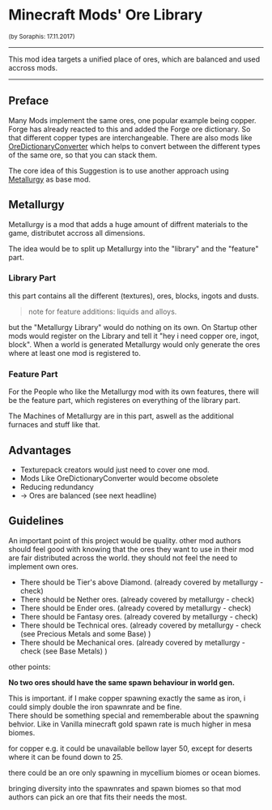 # Minecraft Mods' Ore Library
<sub>(by Soraphis: 17.11.2017)</sub>

___

This mod idea targets a unified place of ores, which are balanced and used accross mods.
___


## Preface

Many Mods implement the same ores, one popular example being copper. Forge has already reacted to this and added the Forge ore dictionary.
So that different copper types are interchangeable. There are also mods like [OreDictionaryConverter](https://minecraft.curseforge.com/projects/oredictionaryconverter) 
which helps to convert between the different types of the same ore, so that you can stack them.


The core idea of this Suggestion is to use another approach using [Metallurgy](https://minecraft.curseforge.com/projects/metallurgy) as base mod.

## Metallurgy

Metallurgy is a mod that adds a huge amount of diffrent materials to the game, distributet accross all dimensions.

The idea would be to split up Metallurgy into the "library" and the "feature" part.

### Library Part

this part contains all the different (textures), ores, blocks, ingots and dusts.

> note for feature additions: liquids and alloys.

but the "Metallurgy Library" would do nothing on its own. On Startup other mods would register on the Library and tell it "hey i need copper ore, ingot, block".
When a world is generated Metallurgy would only generate the ores where at least one mod is registered to.

### Feature Part

For the People who like the Metallurgy mod with its own features, there will be the feature part, which registeres on everything of the library part.

The Machines of Metallurgy are in this part, aswell as the additional furnaces and stuff like that. 

## Advantages

- Texturepack creators would just need to cover one mod.
- Mods Like OreDictionaryConverter would become obsolete
- Reducing redundancy
- -> Ores are balanced (see next headline)


## Guidelines

An important point of this project would be quality. other mod authors should feel good with knowing that the ores they want to use in their mod are fair distributed across the world.
they should not feel the need to implement own ores.


- There should be Tier's above Diamond. (already covered by metallurgy - check)
- There should be Nether ores. (already covered by metallurgy - check)
- There should be Ender ores. (already covered by metallurgy - check)
- There should be Fantasy ores. (already covered by metallurgy - check)
- There should be Technical ores. (already covered by metallurgy - check (see Precious Metals and some Base) )
- There should be Mechanical ores. (already covered by metallurgy - check (see Base Metals) )

other points: 

**No two ores should have the same spawn behaviour in world gen.**

This is important. if I make copper spawning exactly the same as iron, i could simply double the iron spawnrate and be fine.  
There should be something special and rememberable about the spawning behvior. Like in Vanilla minecraft gold spawn rate is much higher in mesa biomes.

for copper e.g. it could be unavailable bellow layer 50, except for deserts where it can be found down to 25.

there could be an ore only spawning in mycellium biomes or ocean biomes.

bringing diversity into the spawnrates and spawn biomes so that mod authors can pick an ore that fits their needs the most. 